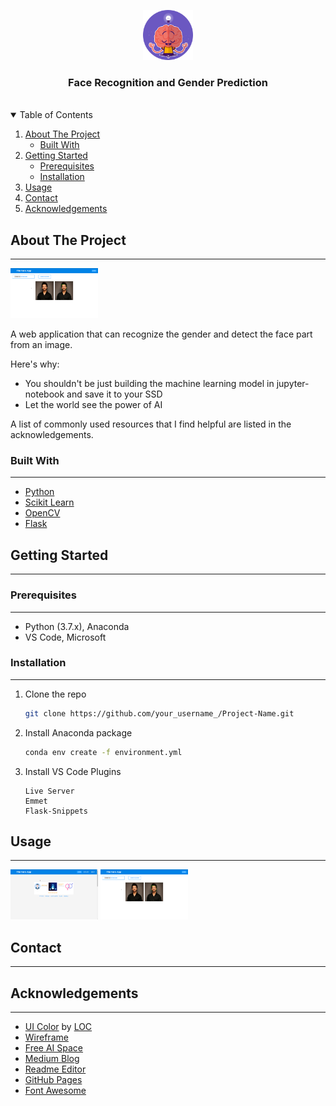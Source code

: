 <p align="center">
  <a href="#">
    <img src="./static/images/circle-cropped.png" alt="Logo" width="80" height="80">
  </a>

  <h3 align="center">Face Recognition and Gender Prediction</h3>
<br>

<details open="open">
  <summary>Table of Contents</summary>
  <ol>
    <li>
      <a href="#about-the-project">About The Project</a>
      <ul>
        <li><a href="#built-with">Built With</a></li>
      </ul>
    </li>
    <li>
      <a href="#getting-started">Getting Started</a>
      <ul>
        <li><a href="#prerequisites">Prerequisites</a></li>
        <li><a href="#installation">Installation</a></li>
      </ul>
    </li>
    <li><a href="#usage">Usage</a></li>
    <li><a href="#contact">Contact</a></li>
    <li><a href="#acknowledgements">Acknowledgements</a></li>
  </ol>
</details>

## About The Project

---

<img src="./images/web-app.png" alt="Sample" width="140" height="80">

A web application that can recognize the gender and detect the face part from an image.

Here's why:

-   You shouldn't be just building the machine learning model in jupyter-notebook and save it to your SSD
-   Let the world see the power of AI

A list of commonly used resources that I find helpful are listed in the acknowledgements.

### Built With

---

-   [Python](https://www.python.org/)
-   [Scikit Learn](https://scikit-learn.org/)
-   [OpenCV](https://opencv.org/)
-   [Flask](https://flask.palletsprojects.com/)

## Getting Started

---

### Prerequisites

---

-   Python (3.7.x), Anaconda
-   VS Code, Microsoft

### Installation

---

1. Clone the repo
    ```sh
    git clone https://github.com/your_username_/Project-Name.git
    ```
2. Install Anaconda package
    ```sh
    conda env create -f environment.yml
    ```
3. Install VS Code Plugins
    ```JS
    Live Server
    Emmet
    Flask-Snippets
    ```

## Usage

---

<img src="./images/index-page.png" alt="Sample" width="140" height="80">
<img src="./images/web-app.png" alt="Sample" width="140" height="80">

## Contact

---

## Acknowledgements

---

-   [UI Color](https://uicolorpicker.com/) by [LOC](https://web.learncodeonline.in/)
-   [Wireframe](https://balsamiq.com/)
-   [Free AI Space](http://freeai.space/face-recognition)
-   [Medium Blog](https://medium.com/@freeai.space/build-face-recognition-app-in-flask-900cdd7632ed)
-   [Readme Editor](https://pandao.github.io/editor.md/index.html)
-   [GitHub Pages](https://pages.github.com)
-   [Font Awesome](https://fontawesome.com)
